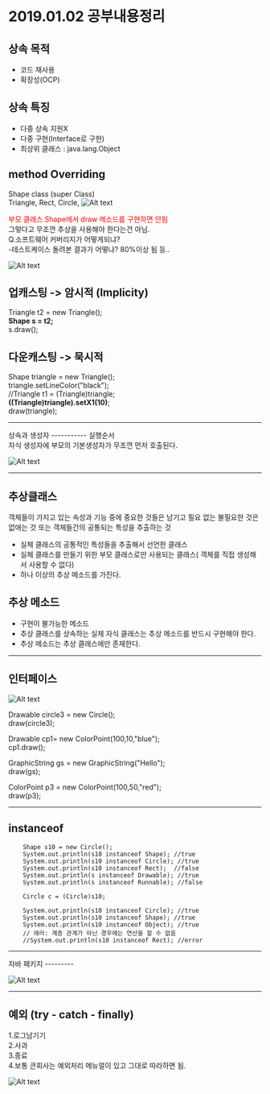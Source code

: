 2019.01.02 공부내용정리
=========
상속 목적
--------
* 코드 재사용
* 확장성(OCP)

상속 특징
-------
* 다중 상속 지원X
* 다중 구현(Interface로 구현)
* 최상위 클래스 : java.lang.Object

method Overriding
---------------
Shape class (super Class) <br/>
Triangle,
Rect,
Circle,
![Alt text](/스케치.png)

<span style="color:red">
부모 클래스 Shape에서 draw 메소드를 구현하면 안됨
</span>
<br/>
그렇다고 무조껀 추상을 사용해야 한다는건 아님.
<br>
Q.소프트웨어 커버리지가 어떻게되냐?<br/>
-테스트케이스 돌려본 결과가 어떻냐? 80%이상 됨 등..

![Alt text](/1.png)


업캐스팅  -> 암시적 (Implicity)
-------
Triangle t2 = new Triangle();<br>
	**Shape s = t2;**<br>
		s.draw();<br>

다운캐스팅 -> 묵시적
--------
Shape triangle = new Triangle();<br>
		triangle.setLineColor("black");<br>
		//Triangle t1 = (Triangle)triangle;<br>
    **((Triangle)triangle).setX1(10)**;<br>
    draw(triangle);

<hr>
상속과 생성자
-----------
실행순서
<br/>
자식 생성자에 부모의 기본생성자가 무조껀 먼저 호출된다.

![Alt text](/2.png)

<hr>

추상클래스
--------
객체들이 가지고 있는 속성과 기능 중에 중요한 것들은 남기고 필요 없는 불필요한 것은 없애는 것
    또는 객체들간의 공통되는 특성을 추출하는 것 <br>
* 실체 클래스의 공통적인 특성들을 추출해서 선언한 클래스
* 실체 클래스를 만들기 위한 부모 클래스로만 사용되는 클래스( 객체를 직접 생성해서 사용할 수 없다)
* 하나 이상의 추상 메소드를 가진다.

추상 메소드
-----------------
* 구현이 불가능한 메소드
* 추상 클래스를 상속하는 실체 자식 클래스는 추상 메소드를 반드시 구현해야 한다.
* 추상 메소드는 추상 클래스에만 존재한다.

<hr>

인터페이스
----------
![Alt text](3.png)

Drawable circle3 = new Circle();<br>
  draw(circle3);

  Drawable cp1= new ColorPoint(100,10,"blue");<br>
  cp1.draw();

  GraphicString gs = new GraphicString("Hello");<br>
  draw(gs);

  ColorPoint p3 = new ColorPoint(100,50,"red");<br>
  draw(p3);<br>


  <hr>

  instanceof
  -------------------

		Shape s10 = new Circle();
		System.out.println(s10 instanceof Shape); //true
		System.out.println(s10 instanceof Circle); //true
		System.out.println(s10 instanceof Rect);  //false
		System.out.println(s instanceof Drawable); //true
		System.out.println(s instanceof Runnable); //false

		Circle c = (Circle)s10;

		System.out.println(s10 instanceof Circle); //true
		System.out.println(s10 instanceof Shape); //true
		System.out.println(s10 instanceof Object); //true
		// 에러: 계층 관계가 아닌 경우에는 연산을 할 수 없음
		//System.out.println(s10 instanceof Rect); //error

<hr>
자바 패키지
---------

![Alt text](4.png)

<hr>

예외 (try - catch - finally)
------

1.로그남기기<br/>
2.사과<br/>
3.종료<br/>
4.보통 큰회사는 예외처리 메뉴얼이 있고 그대로 따라하면 됨.<br/>

![Alt text](5.PNG)
